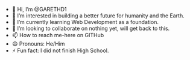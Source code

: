 - 👋 Hi, I’m @GARETHD1
- 👀 I’m interested in building a better future for humanity and the Earth.
- 🌱 I’m currently learning Web Development as a foundation.
- 💞️ I’m looking to collaborate on nothing yet, will get back to this.
- 📫 How to reach me-here on GITHub
- 😄 Pronouns: He/Him
- ⚡ Fun fact: I did not finish High School.

<!---
GARETHD1/GARETHD1 is a ✨ special ✨ repository because its `README.md` (this file) appears on your GitHub profile.
You can click the Preview link to take a look at your changes.
--->
